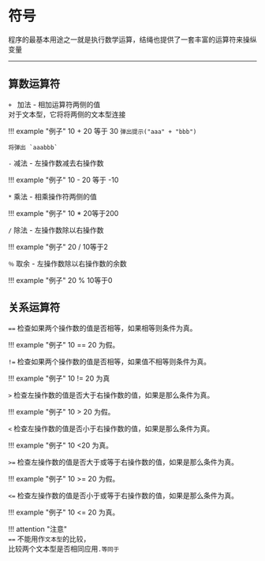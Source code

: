 # 符号

程序的最基本用途之一就是执行数学运算，结绳也提供了一套丰富的运算符来操纵变量
***
## 算数运算符

`+ ` 	加法 - 相加运算符两侧的值<br/>对于文本型，它将将两侧的文本型连接

!!! example "例子"
    10 + 20 等于 30
    `弹出提示("aaa" + "bbb")`
    
    将弹出 `aaabbb`

`-`	减法 - 左操作数减去右操作数   

!!! example "例子"
    10 - 20 等于 -10

`*`	乘法 - 相乘操作符两侧的值	

!!! example "例子"
    10 * 20等于200
   
`/`	除法 - 左操作数除以右操作数	

!!! example "例子"
    20 / 10等于2
   
`％`	取余 - 左操作数除以右操作数的余数	

!!! example "例子"
    20 % 10等于0    
## 关系运算符

`==`	检查如果两个操作数的值是否相等，如果相等则条件为真。	

!!! example "例子"
    10 == 20 为假。

`!=`	检查如果两个操作数的值是否相等，如果值不相等则条件为真。

!!! example "例子"
    10 != 20 为真

`>` 	检查左操作数的值是否大于右操作数的值，如果是那么条件为真。	

!!! example "例子"
    10 > 20 为假。

`<` 	检查左操作数的值是否小于右操作数的值，如果是那么条件为真。	

!!! example "例子"
    10 <20 为真。

`>=`	检查左操作数的值是否大于或等于右操作数的值，如果是那么条件为真。	

!!! example "例子"
    10 >= 20 为假。

`<=`	检查左操作数的值是否小于或等于右操作数的值，如果是那么条件为真。

!!! example "例子"
    10 <= 20 为真。

!!! attention "注意"    
    `==` 不能用作`文本型`的比较，<br/>比较两个文本型是否相同应用`.等同于`
    






